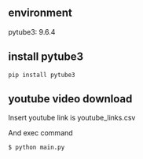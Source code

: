 ## environment
pytube3: 9.6.4

## install pytube3

```
pip install pytube3
```

## youtube video download

Insert youtube link is youtube_links.csv

And exec command
```
$ python main.py
```

